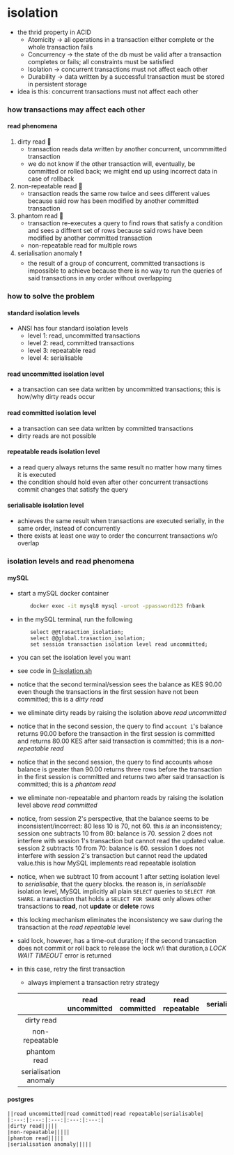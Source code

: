# isolation
* the thrid property in ACID
    - Atomicity &rarr; all operations in a transaction either complete or the whole transaction fails
    - Concurrency &rarr; the state of the db must be valid after a transaction completes or fails; all constraints must be satisfied
    - Isolation &rarr; concurrent transactions must not affect each other
    - Durability &rarr; data written by a successful transaction must be stored in persistent storage
* idea is this: concurrent transactions must not affect each other
### how transactions may affect each other
#### read phenomena 
1. dirty read 💩
    * transaction reads data written by another concurrent, uncommmitted transaction
    * we do not know if the other transaction will, eventually, be committed or rolled back; we might end up using incorrect data in case of rollback
2. non-repeatable read 🤡
    * transaction reads the same row twice and sees different values because said row has been modified by another committed transaction
3. phantom read 👻
    * transaction re-executes a query to find rows that satisfy a condition and sees a diffrent set of rows because said rows have been modified by another committed transaction
    * non-repeatable read for multiple rows
4. serialisation anomaly ❗
    * the result of a group of concurrent, committed transactions is impossible to achieve because there is no way to run the queries of said transactions in any order without overlapping
### how to solve the problem
#### standard isolation levels
* ANSI has four standard isolation levels
    - level 1: read, uncommitted transactions
    - level 2: read, committed transactions
    - level 3: repeatable read
    - level 4: serialisable
#### read uncommitted isolation level
* a transaction can see data written by uncommitted transactions; this is how/why dirty reads occur
#### read committed isolation level
* a transaction can see data written by committed transactions
* dirty reads are not possible
#### repeatable reads isolation level
* a read query always returns the same result no matter how many times it is executed
* the condition should hold even after other concurrent transactions commit changes that satisfy the query
#### serialisable isolation level
* achieves the same result when transactions are executed serially, in the same order, instead of concurrently
* there exists at least one way to order the concurrent transactions w/o overlap
### isolation levels and read phenomena
#### mySQL
* start a mySQL docker container

    ```bash
        docker exec -it mysql8 mysql -uroot -ppassword123 fnbank
    ```

* in the mySQL terminal, run the following

    ```mysql
        select @@trasaction_isolation;
        select @@global.trasaction_isolation;
        set session transaction isolation level read uncommitted;
    ```

* you can set the isolation level you want
* see code in [0-isolation.sh][def]
* notice that the second terminal/session sees the balance as KES 90.00 even though the transactions in the first session have not been committed; this is a *dirty read*
* we eliminate dirty reads by raising the isolation above *read uncommitted*
* notice that in the second session, the query to find `account 1`'s balance returns 90.00 before the transaction in the first session is committed and returns 80.00 KES after said transaction is committed; this is a *non-repeatable read*
* notice that in the second session, the query to find accounts whose balance is greater than 90.00 returns three rows before the transaction in the first session is committed and returns two after said transaction is committed; this is a *phantom read*
* we eliminate non-repeatable and phantom reads by raising the isolation level above *read committed*
* notice, from session 2's perspective, that the balance seems to be inconsistent/incorrect: 80 less 10 is 70, not 60. this *is* an inconsistency; session one subtracts 10 from 80: balance is 70. session 2 does not interfere with session 1's transaction but cannot read the updated value. session 2 subtracts 10 from 70: balance is 60. session 1 does not interfere with session 2's transaction  but cannot read the updated value.this is how MySQL implements read repeatable isolation
* notice, when we subtract 10 from account 1 after setting isolation level to *serialisable*, that the query blocks. the reason is, in *serialisable* isolation level, MySQL implicitly all plain `SELECT` queries to `SELECT FOR SHARE`. a transaction that holds a `SELECT FOR SHARE` only allows other transactions to **read**, not **update** or **delete** rows
* this locking mechanism  eliminates the inconsistency we saw during the transaction at the *read repeatable* level
* said lock, however, has a time-out duration; if the second transaction does not commit or roll back to release the lock w/i that duration,a *LOCK WAIT TIMEOUT* error is returned
* in this case, retry the first transaction
    - always implement a transaction retry strategy

    ||read uncommitted|read committed|read repeatable|serialisable|
    |:---:|:---:|:---:|:---:|:---:|
    |dirty read|||||
    |non-repeatable|||||
    |phantom read|||||
    |serialisation anomaly|||||

#### postgres

    ||read uncommitted|read committed|read repeatable|serialisable|
    |:---:|:---:|:---:|:---:|:---:|
    |dirty read|||||
    |non-repeatable|||||
    |phantom read|||||
    |serialisation anomaly|||||

[def]: ./0-isolation.sh